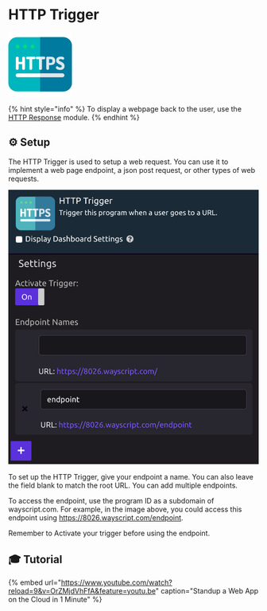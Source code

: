 # HTTP Trigger

![Trigger a function when a user goes to a URL.](../../.gitbook/assets/http%20%281%29.png)

{% hint style="info" %}
To display a webpage back to the user, use the [HTTP Response](../modules/http-response.md) module.
{% endhint %}

## ⚙ Setup

The HTTP Trigger is used to setup a web request. You can use it to implement a web page endpoint, a json post request, or other types of web requests.

![](../../.gitbook/assets/screen-shot-2019-08-30-at-1.44.04-pm.png)

To set up the HTTP Trigger, give your endpoint a name. You can also leave the field blank to match the root URL. You can add multiple endpoints.

To access the endpoint, use the program ID as a subdomain of wayscript.com. For example, in the image above, you could access this endpoint using https://8026.wayscript.com/endpoint.

Remember to Activate your trigger before using the endpoint.

## 🎓 Tutorial

{% embed url="https://www.youtube.com/watch?reload=9&v=OrZMjdVhFfA&feature=youtu.be" caption="Standup a Web App on the Cloud in 1 Minute" %}

